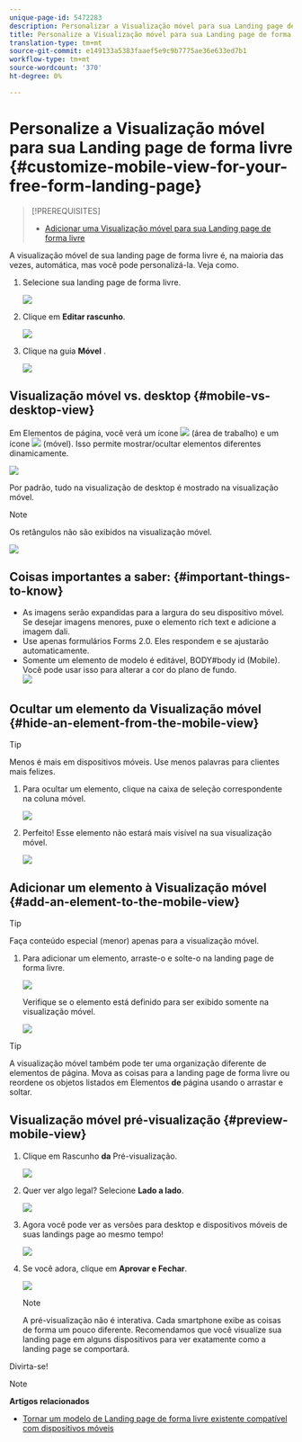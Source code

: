 ```yaml
---
unique-page-id: 5472283
description: Personalizar a Visualização móvel para sua Landing page de forma livre - Documentos do marketing - Documentação do produto
title: Personalize a Visualização móvel para sua Landing page de forma livre
translation-type: tm+mt
source-git-commit: e149133a5383faaef5e9c9b7775ae36e633ed7b1
workflow-type: tm+mt
source-wordcount: '370'
ht-degree: 0%

---
```



# Personalize a Visualização móvel para sua Landing page de forma livre {#customize-mobile-view-for-your-free-form-landing-page}

>[!PREREQUISITES]
>
>* [Adicionar uma Visualização móvel para sua Landing page de forma livre](add-a-mobile-view-for-your-free-form-landing-page.md)

>



A visualização móvel de sua landing page de forma livre é, na maioria das vezes, automática, mas você pode personalizá-la. Veja como.

1. Selecione sua landing page de forma livre.

   ![](assets/selectlandingapge.jpg)

1. Clique em **Editar rascunho**.

   ![](assets/image2015-1-22-18-3a33-3a12.png)

1. Clique na guia **Móvel** .

   ![](assets/image2015-1-22-18-3a31-3a40.png)

## Visualização móvel vs. desktop {#mobile-vs-desktop-view}

Em Elementos de página, você verá um ícone ![](assets/image2015-1-22-18-3a39-3a53.png) (área de trabalho) e um ícone ![](assets/image2015-1-22-18-3a40-3a31.png) (móvel). Isso permite mostrar/ocultar elementos diferentes dinamicamente.

![](assets/image2015-5-21-15-3a9-3a34.png)

Por padrão, tudo na visualização de desktop é mostrado na visualização móvel.

>[!NOTE]
>
>Os retângulos não são exibidos na visualização móvel.

![](assets/image2015-5-21-15-3a12-3a2.png)

## Coisas importantes a saber:  {#important-things-to-know}

* As imagens serão expandidas para a largura do seu dispositivo móvel. Se desejar imagens menores, puxe o elemento rich text e adicione a imagem dali.
* Use apenas formulários Forms 2.0. Eles respondem e se ajustarão automaticamente.
* Somente um elemento de modelo é editável, BODY#body id (Mobile). Você pode usar isso para alterar a cor do plano de fundo.\
   ![](assets/image2015-5-21-15-3a15-3a47.png)

## Ocultar um elemento da Visualização móvel {#hide-an-element-from-the-mobile-view}

>[!TIP]
>
>Menos é mais em dispositivos móveis. Use menos palavras para clientes mais felizes.

1. Para ocultar um elemento, clique na caixa de seleção correspondente na coluna móvel.

   ![](assets/image2015-5-21-15-3a28-3a17.png)

1. Perfeito! Esse elemento não estará mais visível na sua visualização móvel.

   ![](assets/image2015-5-21-15-3a30-3a17.png)

## Adicionar um elemento à Visualização móvel {#add-an-element-to-the-mobile-view}

>[!TIP]
>
>Faça conteúdo especial (menor) apenas para a visualização móvel.

1. Para adicionar um elemento, arraste-o e solte-o na landing page de forma livre.

   ![](assets/image2015-5-21-15-3a32-3a22.png)

   Verifique se o elemento está definido para ser exibido somente na visualização móvel.

   ![](assets/image2015-5-21-15-3a35-3a29.png)

>[!TIP]
>
>A visualização móvel também pode ter uma organização diferente de elementos de página. Mova as coisas para a landing page de forma livre ou reordene os objetos listados em Elementos **de** página usando o arrastar e soltar.

## Visualização móvel pré-visualização {#preview-mobile-view}

1. Clique em Rascunho **da** Pré-visualização.

   ![](assets/image2015-5-21-15-3a36-3a35.png)

1. Quer ver algo legal? Selecione **Lado a lado**.

   ![](assets/image2015-1-22-20-3a2-3a15.png)

1. Agora você pode ver as versões para desktop e dispositivos móveis de suas landings page ao mesmo tempo!

   ![](assets/image2015-1-22-20-3a3-3a22.png)

1. Se você adora, clique em **Aprovar e Fechar**.

   ![](assets/image2015-1-22-20-3a5-3a36.png)

   >[!NOTE]
   >
   >A pré-visualização não é interativa. Cada smartphone exibe as coisas de forma um pouco diferente. Recomendamos que você visualize sua landing page em alguns dispositivos para ver exatamente como a landing page se comportará.

Divirta-se!

>[!NOTE]
>
>**Artigos relacionados**
>
>* [Tornar um modelo de Landing page de forma livre existente compatível com dispositivos móveis](../../../../product-docs/demand-generation/landing-pages/landing-page-templates/make-an-existing-free-form-landing-page-template-mobile-compatible.md)

>



